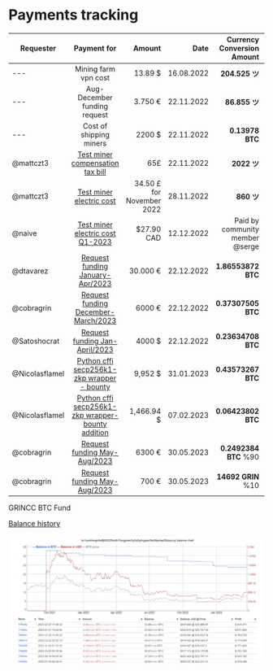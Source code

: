 
#  Payments tracking

|Requester|Payment for|Amount |Date|Currency Conversion Amount |SMA |Approved|Status
| ----- | :-----: | -----: | -----: | -----: | -----: | ----- | ----- |
| --- |Mining farm vpn cost|13.89 $|16.08.2022|**204.525 ツ**|0.06791 $|Yes|**Paid** |
| --- |Aug-December funding request|3.750 €|22.11.2022|**86.855 ツ**|0.4317 $|Yes|**Paid** |
| --- |Cost of shipping miners|2200 $|22.11.2022| **0.13978 BTC**|15,739.532 $|Yes|**Paid** |
|@mattczt3|[Test miner compensation tax bill](https://forum.grin.mw/t/request-for-funding-mattczt-october-2022/10034)  |65£ |22.11.2022 | **2022 ツ** |0.039 $|Yes|**Paid** |
|@mattczt3|[Test miner electric cost](https://forum.grin.mw/t/request-for-funding-mattczt-october-2022/10034) |34.50 £ for November 2022|28.11.2022|**860 ツ** | 0.0401 $ ||
|@naive|[Test miner electric cost Q1-2023](https://forum.grin.mw/t/closed-request-for-funding-navie-dec-2022-q1-2023/10210 ) | $27.90 CAD |12.12.2022|Paid by community member @serge||Yes|**Paid**|
|@dtavarez |[Request funding  January-Apr/2023](https://forum.grin.mw/t/request-for-funding-davidtavarez-january-april-2023/10205)  | 30.000 €| 22.12.2022| **1.86553872 BTC**| 16,081 € |Yes|**Paid**|
|@cobragrin |[Request funding December-March/2023](https://forum.grin.mw/t/request-for-funding-cobragrin-december-2022-march-2023/10208/10)  | 6000 €  | 22.12.2022 |**0.37307505 BTC** | 16,081 €| Yes | **Paid** |
|@Satoshocrat |[Request funding Jan-April/2023](https://forum.grin.mw/t/request-for-funding-groundskeeper-satoshocrat-jan-apr-2023/10211/6)  | 4000 $  | 22.12.2022 |**0.23634708   BTC** |  16,910 $| Yes | **Paid** |
|@Nicolasflamel |[Python cffi secp256k1-zkp wrapper - bounty](https://forum.grin.mw/t/locked-python-cffi-secp256k1-zkp-wrapper-bounty/10030/23)  | 9,952 $  | 31.01.2023 |**0.43573267   BTC** |  9,952 $| Yes | **Paid** |
|@Nicolasflamel |[Python cffi secp256k1-zkp wrapper-bounty addition](https://forum.grin.mw/t/locked-python-cffi-secp256k1-zkp-wrapper-bounty/10030/23)  | 1,466.94 $  | 07.02.2023 |**0.06423802   BTC** | 1,466.94 $| Yes | **Paid** |
|@cobragrin |[Request funding May-Aug/2023](https://forum.grin.mw/t/request-for-funding-cobragrin-may-aug-2023/10486/10)  | 6300 €  | 30.05.2023 |**0.2492384 BTC** %90 | 25,277€| Yes | **Pending** |
|@cobragrin |[Request funding May-Aug/2023](https://forum.grin.mw/t/request-for-funding-cobragrin-may-aug-2023/10486/10)  | 700 €  | 30.05.2023 |**14692 GRIN** %10 | 0.0476 €| Yes | **Pending** |

GRINCC BTC Fund

[Balance history](https://bitinfocharts.com/bitcoin/address/bc1qmdhmgmhd6j89225hzdh7dxqgmen3y2q0g4vgpez0tw9tkp4ae39qsqvuyl)

![Alt text](imgs\BalanceChart.png)